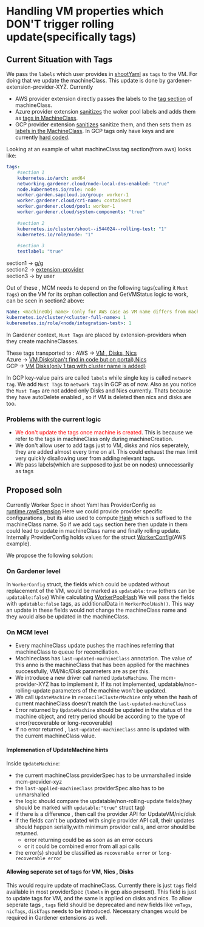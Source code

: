 # Handling VM properties which DON'T trigger rolling update(specifically tags)

## Current Situation with Tags

We pass the `labels` which user provides in [shootYaml](https://github.com/gardener/gardener/blob/fb29d38e6615ed17d409a8271a285254d9dd00ad/example/90-shoot.yaml#L61-L62) as `tags` to the VM.
For doing that we update the machineClass. This update is done by gardener-extension-provider-XYZ.
Currently 
-  AWS provider extension directly passes the labels to the [tag section](https://github.com/gardener/gardener-extension-provider-aws/blob/0a740eeca301320275d77d1c48d3c32d4ebcd7dd/pkg/controller/worker/machines.go#L158-L164) of machineClass.
-  Azure provider extension [sanitizes](https://github.com/gardener/gardener-extension-provider-azure/blob/b6424f0122e174863e783555aa0ad68700edd87b/pkg/controller/worker/machines.go#L371-L373) the woker pool labels and adds them as [tags in MachineClass](https://github.com/gardener/gardener-extension-provider-azure/blob/b6424f0122e174863e783555aa0ad68700edd87b/pkg/controller/worker/machines.go#L187).
- GCP provider extension [sanitizes](https://github.com/gardener/gardener-extension-provider-gcp/blob/eb851f716e45336b486f3aaf46268859de2adecb/pkg/controller/worker/machines.go#L312-L315) sanitize them, and then sets them as [labels in the MachineClass](https://github.com/gardener/gardener-extension-provider-gcp/blob/eb851f716e45336b486f3aaf46268859de2adecb/pkg/controller/worker/machines.go#L169). In GCP tags only have keys and are currently [hard coded](https://github.com/gardener/gardener-extension-provider-gcp/blob/eb851f716e45336b486f3aaf46268859de2adecb/pkg/controller/worker/machines.go#L204-L207). 

Looking at an example of what machineClass tag section(from aws) looks like:
```yaml
tags:
    #section 1
    kubernetes.io/arch: amd64
    networking.gardener.cloud/node-local-dns-enabled: "true"
    node.kubernetes.io/role: node
    worker.garden.sapcloud.io/group: worker-1
    worker.gardener.cloud/cri-name: containerd
    worker.gardener.cloud/pool: worker-1
    worker.gardener.cloud/system-components: "true"
    
    #section 2
    kubernetes.io/cluster/shoot--i544024--rolling-test: "1"
    kubernetes.io/role/node: "1"     
      
    #section 3                        
    testlabel: "true"                                          
```

section1 -> [g/g](https://github.com/gardener/gardener/blob/c11c86ae07d8ea784f5c41362cd41800f06bb3ed/pkg/operation/botanist/component/extensions/worker/worker.go#L171-L197)</br>
section2 -> [extension-provider](https://github.com/gardener/gardener-extension-provider-aws/blob/0a740eeca301320275d77d1c48d3c32d4ebcd7dd/pkg/controller/worker/machines.go#L160-L161)</br>
section3 -> by user

Out of these , MCM needs to depend on the following tags(calling it `Must Tags`) on the VM for its orphan collection and GetVMStatus logic to work, can be seen in section2 above:
```yaml
Name: <machineObj name> (only for AWS case as VM name differs from machineObj name)
kubernetes.io/cluster/<cluster-full-name>: 1
kuberenetes.io/role/<node/integration-test>: 1
```

In Gardener context, `Must Tags` are placed by extension-providers when they create machineClasses.

These tags transported to :
AWS     -> [VM , Disks, Nics](https://github.com/gardener/machine-controller-manager-provider-aws/blob/0e4162b4bb50d555c831a294af89b5d1c62f8749/pkg/aws/core.go#L115-L128)</br>
Azure   -> [VM,Disks(can't find in code but on portal),Nics](https://github.com/gardener/machine-controller-manager-provider-azure/blob/6488dfe8ed7efb46308aca22055421f3a4026c79/pkg/azure/utils.go#L116)</br>
GCP     -> [VM](https://github.com/gardener/machine-controller-manager-provider-gcp/blob/a82afc613e26e8088244b431b1d89fa9a65e99f3/pkg/gcp/machine_controller_util.go#L70),[Disks(only 1 tag with cluster name is added)](https://github.com/gardener/gardener-extension-provider-gcp/blob/12c157a2a2af040fd9d5cdf5260548f30b2c518c/pkg/controller/worker/machines.go#L292-L294)</br>

In GCP key-value pairs are called `labels` while single key is called `network tag`. We add `Must Tags` to `network tags` in GCP as of now.
Also as you notice the `Must Tags` are not added only Disks and Nics currently. Thats because they have autoDelete enabled , so if VM is deleted then nics and disks are too.

### Problems with the current logic
- <span style="color:red">We don't update the tags once machine is created</span>.
This is because we refer to the tags in machineClass only during machineCreation.
- We don't allow user to add tags just to VM, disks and nics seperately, they are added almost every time on all. This could exhaust the max limit very quickly disallowing user from adding relevant tags.
- We pass labels(which are supposed to just be on nodes) unnecessarily as tags 


## Proposed soln

Currently Worker Spec in shoot Yaml has ProviderConfig as [runtime.rawExtension](https://github.com/gardener/gardener/blob/9a02394eccf2c50e3f1ae23188c219fead5a1402/pkg/apis/core/v1beta1/types_shoot.go#L1298)
Here we could provide provider specific configurations , but its also used to compute [Hash]() which is suffixed to the machineClass name. So if we add `tags` section here then update in them could lead to update in machineClass name and finally rolling update.
Internally ProviderConfig holds values for the struct [WorkerConfig]()(AWS example). 

We propose the following solution: 

### On Gardener level 

In `WorkerConfig` struct, the fields which could be updated without replacement of the VM, would be marked as `updatable:true` (others can be `updatable:false`)
While calculating [WorkerPoolHash](https://github.com/gardener/gardener/blob/d9376c117efb8f31334131cf1d995d99fc2f51d4/extensions/pkg/controller/worker/machines.go#L146-L148)
We will pass the fields with `updatable:false` tags, as additionalData in `WorkerPoolHash()`.
This way an update in these fields would not change the machineClass name and they would also be updated in the machineClass.

### On MCM level

- Every machineClass update pushes the machines referring that machineClass to queue for reconciliation.
- Machineclass has `last-updated-machineClass` annotation. The value of this anno is the machineClass that has been applied for the machines successfully, VM/Nic/Disk parameters are as per this.
- We introduce a new driver call named `UpdateMachine`. The mcm-provider-XYZ has to implement it. If its not implemented, updatable/non-rolling-update parameters of the machine won't be updated.
- We call `UpdateMachine` in `reconcileClusterMachine` only when the hash of current machineClass doesn't match the `last-updated-machineClass`
- Error returned by `UpdateMachine` should be updated in the status of the machine object, and retry period should be according to the type of error(recoverable or long-recoverable)
- If no error returned , `last-updated-machineClass` anno is updated with the current machineClass value.

#### Implemenation of UpdateMachine hints

Inside `UpdateMachine`:
- the current machineClass providerSpec has to be unmarshalled inside mcm-provider-xyz
- the `last-applied-machineClass` providerSpec also has to be unmarshalled
- the logic should compare the updatable/non-rolling-update fields(they should be marked with `updatable:"true"` struct tag)
- if there is a difference , then call the provider API for UpdateVM/nic/disk
- if the fields can't be updated with single provider API call, their updates should happen serially,with minimum provider calls, and error should be returned.
  - error returning could be as soon as an error occurs
  - or it could be combined error from all api calls
- the error(s) should be classified as `recoverable error` or `long-recoverable error`


#### Allowing seperate set of tags for VM, Nics , Disks

This would require update of machineClass. Currently there is just `tags` field available in most providerSpec (`labels` in gcp also present).
This field is just to update tags for VM, and the same is applied on disks and nics.
To allow seperate tags , `tags` field should be deprecated and new fields like `vmTags`, `nicTags`, `diskTags` needs to be introduced.
Necessary changes would be required in Gardener extensions as well.


